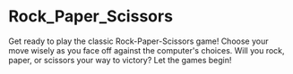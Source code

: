 # Rock_Paper_Scissors
Get ready to play the classic Rock-Paper-Scissors game! Choose your move wisely as you face off against the computer's choices. Will you rock, paper, or scissors your way to victory? Let the games begin!
